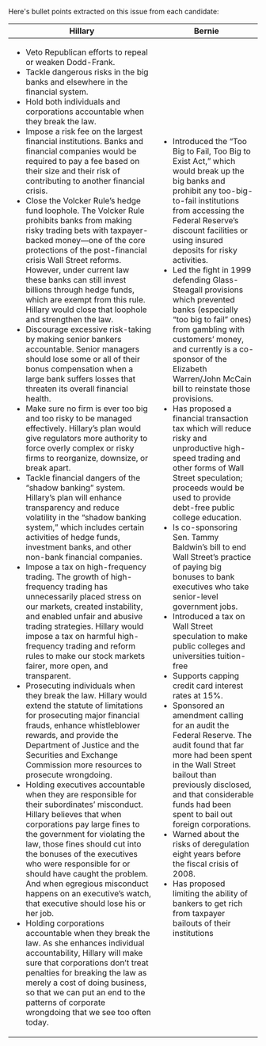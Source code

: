 Here's bullet points extracted on this issue from each candidate:

| Hillary | Bernie |
| ------  | -----  |
| <ul><li> Veto Republican efforts to repeal or weaken Dodd-Frank. </li><li> Tackle dangerous risks in the big banks and elsewhere in the financial system. </li><li>Hold both individuals and corporations accountable when they break the law. </li><li>Impose a risk fee on the largest financial institutions. Banks and financial companies would be required to pay a fee based on their size and their risk of contributing to another financial crisis.</li><li>Close the Volcker Rule’s hedge fund loophole. The Volcker Rule prohibits banks from making risky trading bets with taxpayer-backed money—one of the core protections of the post-financial crisis Wall Street reforms. However, under current law these banks can still invest billions through hedge funds, which are exempt from this rule. Hillary would close that loophole and strengthen the law.</li><li>Discourage excessive risk-taking by making senior bankers accountable. Senior managers should lose some or all of their bonus compensation when a large bank suffers losses that threaten its overall financial health.</li><li>Make sure no firm is ever too big and too risky to be managed effectively. Hillary’s plan would give regulators more authority to force overly complex or risky firms to reorganize, downsize, or break apart.</li><li>Tackle financial dangers of the “shadow banking” system.  Hillary’s plan will enhance transparency and reduce volatility in the “shadow banking system,” which includes certain activities of hedge funds, investment banks, and other non-bank financial companies.</li><li>Impose a tax on high-frequency trading. The growth of high-frequency trading has unnecessarily placed stress on our markets, created instability, and enabled unfair and abusive trading strategies. Hillary would impose a tax on harmful high-frequency trading and reform rules to make our stock markets fairer, more open, and transparent.</li><li>Prosecuting individuals when they break the law. Hillary would extend the statute of limitations for prosecuting major financial frauds, enhance whistleblower rewards, and provide the Department of Justice and the Securities and Exchange Commission more resources to prosecute wrongdoing. </li><li>Holding executives accountable when they are responsible for their subordinates’ misconduct. Hillary believes that when corporations pay large fines to the government for violating the law, those fines should cut into the bonuses of the executives who were responsible for or should have caught the problem. And when egregious misconduct happens on an executive’s watch, that executive should lose his or her job.</li><li>Holding corporations accountable when they break the law. As she enhances individual accountability, Hillary will make sure that corporations don’t treat penalties for breaking the law as merely a cost of doing business, so that we can put an end to the patterns of corporate wrongdoing that we see too often today.</li></ul> | <ul><li>Introduced the “Too Big to Fail, Too Big to Exist Act,” which would break up the big banks and prohibit any too-big-to-fail institutions from accessing the Federal Reserve’s discount facilities or using insured deposits for risky activities.</li><li>Led the fight in 1999 defending Glass-Steagall provisions which prevented banks (especially “too big to fail” ones) from gambling with customers’ money, and currently is a co-sponsor of the Elizabeth Warren/John McCain bill to reinstate those provisions.</li><li>Has proposed a financial transaction tax which will reduce risky and unproductive high-speed trading and other forms of Wall Street speculation; proceeds would be used to provide debt-free public college education.</li><li>Is co-sponsoring Sen. Tammy Baldwin’s bill to end Wall Street’s practice of paying big bonuses to bank executives who take senior-level government jobs.</li><li>Introduced a tax on Wall Street speculation to make public colleges and universities tuition-free</li><li>Supports capping credit card interest rates at 15%.</li><li>Sponsored an amendment calling for an audit the Federal Reserve. The audit found that far more had been spent in the Wall Street bailout than previously disclosed, and that considerable funds had been spent to bail out foreign corporations.</li><li>Warned about the risks of deregulation eight years before the fiscal crisis of 2008.</li><li>Has proposed limiting the ability of bankers to get rich from taxpayer bailouts of their institutions</li></ul> |